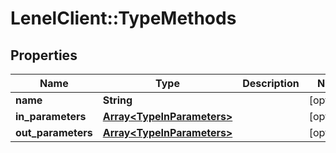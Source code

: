 # LenelClient::TypeMethods

## Properties
Name | Type | Description | Notes
------------ | ------------- | ------------- | -------------
**name** | **String** |  | [optional] 
**in_parameters** | [**Array&lt;TypeInParameters&gt;**](TypeInParameters.md) |  | [optional] 
**out_parameters** | [**Array&lt;TypeInParameters&gt;**](TypeInParameters.md) |  | [optional] 



